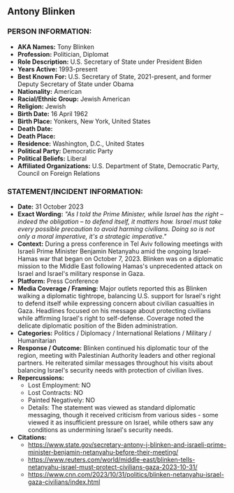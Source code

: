 ## Antony Blinken

### PERSON INFORMATION:
- **AKA Names:** Tony Blinken
- **Profession:** Politician, Diplomat
- **Role Description:** U.S. Secretary of State under President Biden
- **Years Active:** 1993-present
- **Best Known For:** U.S. Secretary of State, 2021-present, and former Deputy Secretary of State under Obama
- **Nationality:** American
- **Racial/Ethnic Group:** Jewish American
- **Religion:** Jewish
- **Birth Date:** 16 April 1962
- **Birth Place:** Yonkers, New York, United States
- **Death Date:** 
- **Death Place:** 
- **Residence:** Washington, D.C., United States
- **Political Party:** Democratic Party
- **Political Beliefs:** Liberal
- **Affiliated Organizations:** U.S. Department of State, Democratic Party, Council on Foreign Relations

### STATEMENT/INCIDENT INFORMATION:
- **Date:** 31 October 2023
- **Exact Wording:** *"As I told the Prime Minister, while Israel has the right – indeed the obligation – to defend itself, it matters how. Israel must take every possible precaution to avoid harming civilians. Doing so is not only a moral imperative, it's a strategic imperative."*
- **Context:** During a press conference in Tel Aviv following meetings with Israeli Prime Minister Benjamin Netanyahu amid the ongoing Israel-Hamas war that began on October 7, 2023. Blinken was on a diplomatic mission to the Middle East following Hamas's unprecedented attack on Israel and Israel's military response in Gaza.
- **Platform:** Press Conference
- **Media Coverage / Framing:** Major outlets reported this as Blinken walking a diplomatic tightrope, balancing U.S. support for Israel's right to defend itself while expressing concern about civilian casualties in Gaza. Headlines focused on his message about protecting civilians while affirming Israel's right to self-defense. Coverage noted the delicate diplomatic position of the Biden administration.
- **Categories:** Politics / Diplomacy / International Relations / Military / Humanitarian
- **Response / Outcome:** Blinken continued his diplomatic tour of the region, meeting with Palestinian Authority leaders and other regional partners. He reiterated similar messages throughout his visits about balancing Israel's security needs with protection of civilian lives.
- **Repercussions:**
  - Lost Employment: NO
  - Lost Contracts: NO
  - Painted Negatively: NO
  - Details: The statement was viewed as standard diplomatic messaging, though it received criticism from various sides - some viewed it as insufficient pressure on Israel, while others saw any conditions as undermining Israel's security needs.
- **Citations:** 
  - https://www.state.gov/secretary-antony-j-blinken-and-israeli-prime-minister-benjamin-netanyahu-before-their-meeting/
  - https://www.reuters.com/world/middle-east/blinken-tells-netanyahu-israel-must-protect-civilians-gaza-2023-10-31/
  - https://www.cnn.com/2023/10/31/politics/blinken-netanyahu-israel-gaza-civilians/index.html